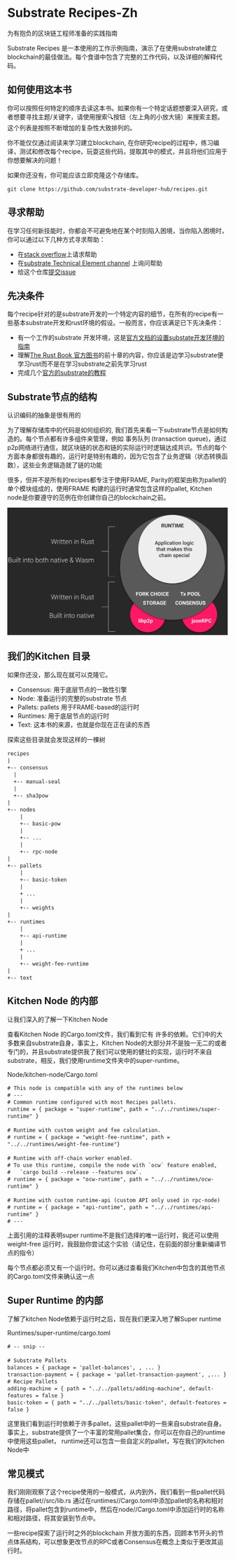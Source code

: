 # Substrate Recipes-Zh

为有抱负的区块链工程师准备的实践指南

Substrate Recipes 是一本使用的工作示例指南，演示了在使用substrate建立blockchain的最佳做法。每个食谱中包含了完整的工作代码，以及详细的解释代码。

## 如何使用这本书

你可以按照任何特定的顺序去读这本书。如果你有一个特定话题想要深入研究，或者想要寻找主题/关键字，请使用搜索🔍按钮（左上角的小放大镜）来搜索主题。这个列表是按照不断增加的复杂性大致排列的。

你不能仅仅通过阅读来学习建立blockchain, 在你研究recipe的过程中，练习编译，测试和修改每个recipe，玩耍这些代码，提取其中的模式，并且将他们应用于你想要解决的问题！

如果你还没有，你可能应该立即克隆这个存储库。

```
git clone https://github.com/substrate-developer-hub/recipes.git
```

## 寻求帮助

在学习任何新技能时，你都会不可避免地在某个时刻陷入困境，当你陷入困境时，你可以通过以下几种方式寻求帮助：

- 在[stack overflow](https://stackoverflow.com/questions/tagged/substrate)上请求帮助
- 在[substrate Technical Element channel](https://app.element.io/#/room/#substrate-technical:matrix.org) 上询问帮助
- 给这个仓库[提交issue](https://github.com/substrate-developer-hub/recipes/issues/new)

## 先决条件

每个recipe针对的是substrate开发的一个特定内容的细节，在所有的recipe有一些基本substrate开发和rust环境的假设。一般而言，你应该满足已下先决条件：

- 有一个工作的substrate 开发环境，这是[官方文档的设置substate开发环境的指南](https://substrate.dev/docs/en/knowledgebase/getting-started/)
- 理解[The Rust Book 官方图书](https://doc.rust-lang.org/book/index.html)的前十章的内容，你应该是边学习substrate便学习rust而不是在学习substrate之前先学习rust
- 完成几个[官方的substrate的教程](https://substrate.dev/en/tutorials)

## Substrate节点的结构

认识编码的抽象是很有用的

为了理解存储库中的代码是如何组织的, 我们首先来看一下substrate节点是如何构造的。每个节点都有许多组件来管理，例如 事务队列 (transaction queue)，通过p2p网络进行通信，就区块链的状态和链的实际运行时逻辑达成共识。节点的每个方面本身都很有趣的，运行时是特别有趣的，因为它包含了业务逻辑（状态转换函数），这些业务逻辑造就了链的功能



很多，但并不是所有的recipes都专注于使用FRAME, Parity的框架由称为pallet的单个模块组成的，使用FRAME 构建的运行时通常包含这样的pallet, Kitchen node是你要遵守的范例在你创建你自己的blockchain之前。

![substrate-architecture](../pic/substrate-architecture.png)

## 我们的Kitchen 目录

如果你还没，那么现在就可以克隆它。

- Consensus: 用于底层节点的一致性引擎
- Node: 准备运行的完整的substrate 节点
- Pallets: pallets 用于FRAME-based的运行时
- Runtimes: 用于底层节点的运行时
- Text: 这本书的来源，也就是你现在正在读的东西

探索这些目录就会发现这样的一棵树

```
recipes
|
+-- consensus
  |
  +-- manual-seal
  |
  +-- sha3pow
|
+-- nodes
    |
    +-- basic-pow
    |
    +-- ...
    |
    +-- rpc-node
|
+-- pallets
    |
    +-- basic-token
    |
    + ...
    |
    +-- weights
|
+-- runtimes
    |
    +-- api-runtime
    |
    + ...
    |
    +-- weight-fee-runtime
|
+-- text

```

## Kitchen Node 的内部

让我们深入的了解一下Kitchen Node 

查看Kitchen Node 的Cargo.toml文件，我们看到它有 许多的依赖。它们中的大多数来自substrate自身，事实上，Kitchen Node的大部分并不是独一无二的或者专门的，并且substrate提供我了我们可以使用的健壮的实现，运行时不来自substrate，相反，我们使用runtime文件夹中的super-runtime。

Node/kitchen-node/Cargo.toml

```
# This node is compatible with any of the runtimes below
# ---
# Common runtime configured with most Recipes pallets.
runtime = { package = "super-runtime", path = "../../runtimes/super-runtime" }

# Runtime with custom weight and fee calculation.
# runtime = { package = "weight-fee-runtime", path = "../../runtimes/weight-fee-runtime"}

# Runtime with off-chain worker enabled.
# To use this runtime, compile the node with `ocw` feature enabled,
#   `cargo build --release --features ocw`.
# runtime = { package = "ocw-runtime", path = "../../runtimes/ocw-runtime" }

# Runtime with custom runtime-api (custom API only used in rpc-node)
# runtime = { package = "api-runtime", path = "../../runtimes/api-runtime" }
# ---

```

上面引用的注释表明super runtime不是我们选择的唯一运行时，我还可以使用weight-free 运行时，我鼓励你尝试这个实验（请记住，在前面的部分重新编译节点的指令）

每个节点都必须又有一个运行时。你可以通过查看我们Kitchen中包含的其他节点的Cargo.toml文件来确认这一点

## Super Runtime 的内部

了解了kitchen Node依赖于运行时之后，现在我们更深入地了解Super runtime 

Runtimes/super-runtime/cargo.toml

```
# -- snip --

# Substrate Pallets
balances = { package = 'pallet-balances', , ... }
transaction-payment = { package = 'pallet-transaction-payment', ,... }
# Recipe Pallets
adding-machine = { path = "../../pallets/adding-machine", default-features = false }
basic-token = { path = "../../pallets/basic-token", default-features = false }

```

这里我们看到运行时依赖于许多pallet，这些pallet中的一些来自substrate自身。事实上，substrate提供了一个丰富的常用pallet集合，你可以在你自己的runtime中使用这些pallet， runtime还可以包含一些自定义的pallet，写在我们的kitchen Node中

## 常见模式

我们刚刚观察了这个recipe使用的一般模式，从内到外，我们看到一些pallet代码存储在pallet/<pallet-name>/src/lib.rs  通过在runtimes/<runtime-name>/Cargo.toml中添加pallet的名称和相对路径，将pallet包含到runtime中，然后在node/<node-name>/Cargo.toml中添加运行时的名称和相对路径，将其安装到节点中。

一些recipe探索了运行时之外的blockchain 开放方面的东西，回顾本节开头的节点体系结构，可以想象更改节点的RPC或者Consensus在概念上类似于更改其运行时。


